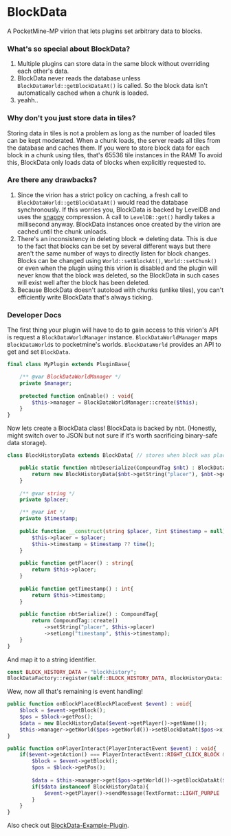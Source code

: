 # BlockData
A PocketMine-MP virion that lets plugins set arbitrary data to blocks.

### What's so special about BlockData?
1. Multiple plugins can store data in the same block without overriding each other's data.
2. BlockData never reads the database unless `BlockDataWorld::getBlockDataAt()` is called. So the block data isn't automatically cached when a chunk is loaded.
3. yeahh..

### Why don't you just store data in tiles?
Storing data in tiles is not a problem as long as the number of loaded tiles can be kept moderated. When a chunk loads, the server reads all tiles from the database and caches them.
If you were to store block data for each block in a chunk using tiles, that's 65536 tile instances in the RAM!
To avoid this, BlockData only loads data of blocks when explicitly requested to.

### Are there any drawbacks?
1. Since the virion has a strict policy on caching, a fresh call to `BlockDataWorld::getBlockDataAt()` would read the database synchronously.
If this worries you, BlockData is backed by LevelDB and uses the [snappy](http://google.github.io/snappy/) compression. A call to `LevelDB::get()` hardly takes a millisecond anyway.
BlockData instances once created by the virion are cached until the chunk unloads.
2. There's an inconsistency in deleting block => deleting data. This is due to the fact that blocks can be set by several different ways but there aren't the same number of ways to directly listen for block changes.
Blocks can be changed using `World::setBlockAt()`, `World::setChunk()` or even when the plugin using this virion is disabled and the plugin will never know that the block was deleted, so the BlockData in such cases will exist well after the block has been deleted.
3. Because BlockData doesn't autoload with chunks (unlike tiles), you can't efficiently write BlockData that's always ticking.

### Developer Docs
The first thing your plugin will have to do to gain access to this virion's API is request a `BlockDataWorldManager` instance.
`BlockDataWorldManager` maps `BlockDataWorld`s to pocketmine's worlds. `BlockDataWorld` provides an API to get and set `BlockData`.
```php
final class MyPlugin extends PluginBase{

	/** @var BlockDataWorldManager */
	private $manager;
	
	protected function onEnable() : void{
		$this->manager = BlockDataWorldManager::create($this);
	}
}
```

Now lets create a BlockData class! BlockData is backed by nbt. (Honestly, might switch over to JSON but not sure if it's worth sacrificing binary-safe data storage).
```php
class BlockHistoryData extends BlockData{ // stores when block was placed and by whom.

	public static function nbtDeserialize(CompoundTag $nbt) : BlockData{
		return new BlockHistoryData($nbt->getString("placer"), $nbt->getLong("timestamp"));
	}
	
	/** @var string */
	private $placer;

	/** @var int */
	private $timestamp;
	
	public function __construct(string $placer, ?int $timestamp = null){
		$this->placer = $placer;
		$this->timestamp = $timestamp ?? time();
	}
	
	public function getPlacer() : string{
		return $this->placer;
	}
	
	public function getTimestamp() : int{
		return $this->timestamp;
	}
	
	public function nbtSerialize() : CompoundTag{
		return CompoundTag::create()
			->setString("placer", $this->placer)
			->setLong("timestamp", $this->timestamp);
	}
}
```

And map it to a string identifier.
```php
const BLOCK_HISTORY_DATA = "blockhistory";
BlockDataFactory::register(self::BLOCK_HISTORY_DATA, BlockHistoryData::class);
```

Wew, now all that's remaining is event handling!
```php
public function onBlockPlace(BlockPlaceEvent $event) : void{
	$block = $event->getBlock();
	$pos = $block->getPos();
	$data = new BlockHistoryData($event->getPlayer()->getName());
	$this->manager->getWorld($pos->getWorld())->setBlockDataAt($pos->x, $pos->y, $pos->z, $data);
}

public function onPlayerInteract(PlayerInteractEvent $event) : void{
	if($event->getAction() === PlayerInteractEvent::RIGHT_CLICK_BLOCK && $event->getItem()->getId() === ItemIds::STICK){
		$block = $event->getBlock();
		$pos = $block->getPos();
		
		$data = $this->manager->get($pos->getWorld())->getBlockDataAt($pos->x, $pos->y, $pos->z);
		if($data instanceof BlockHistoryData){
			$event->getPlayer()->sendMessage(TextFormat::LIGHT_PURPLE . "This block was placed by " . TextFormat::WHITE . $data->getPlacer() . TextFormat::LIGHT_PURPLE . " on " . TextFormat::WHITE . gmdate("d-m-Y H:i:s", $data->getTimestamp()));
		}
	}
}
```

Also check out [BlockData-Example-Plugin](https://github.com/Cosmoverse/BlockData-Example-Plugin).
